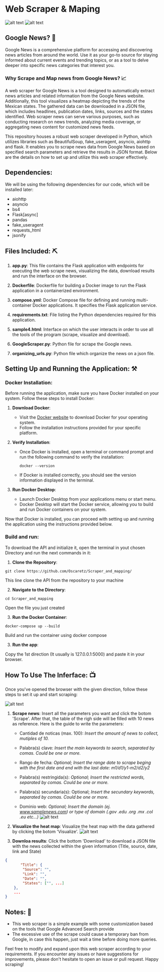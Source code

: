 
# Web Scraper & Maping
![alt text](https://img.shields.io/badge/Python-FFD43B?style=for-the-badge&logo=python&logoColor=blue) 
![alt text](https://img.shields.io/badge/VSCode-0078D4?style=for-the-badge&logo=visual%20studio%20code&logoColor=white)

## Google News?  📰

Google News is a comprehensive platform for accessing and discovering news articles from around the world. Use it as your go-to source for staying informed about current events and trending topics, or as a tool to delve deeper into specific news categories that interest you.

### Why Scrape and Map news from Google News? 📈

A web scraper for Google News is a tool designed to automatically extract news articles and related information from the Google News website. Additionally, this tool visualizes a heatmap depicting the trends of the Mexican states. The gathered data can be downloaded in a JSON file, which includes headlines, publication dates, links, sources and the states identified. Web scraper news can serve various purposes, such as conducting research on news trends, analyzing media coverage, or aggregating news content for customized news feeds.

This repository houses a robust web scraper developed in Python, which utilizes libraries such as BeautifulSoup, fake_useragent, asyncio, aiohttp and flask. It enables you to scrape news data from Google News based on specified search parameters and retrieve the results in JSON format. Below are the details on how to set up and utilize this web scraper effectively.

## Dependencies:
We will be using the following dependencies for our code, which will be installed later:

- aiohttp
- asyncio
- bs4
- Flask[async]
- pandas
- fake_useragent
- requests_html
- jsonify

## Files Included: :pick:	

1. **app.py**: This file contains the Flask application with endpoints for executing the web scrape news, visualizing the data, download results and run the interface on the browser.

2. **Dockerfile**: Dockerfile for building a Docker image to run the Flask application in a containerized environment.

3. **compose.yml**: Docker Compose file for defining and running multi-container Docker applications. It specifies the Flask application service.

4. **requirements.txt**: File listing the Python dependencies required for this application.

5. **sample4.html**: Interface on which the user interacts in order to use all the tools of the program (scrape, visualize and download).

6. **GoogleScraper.py**: Python file for scrape the Google news.

4. **organizing_urls.py**: Python file which organize the news on a json file.


## Setting Up and Running the Application: ⚒️

### Docker Installation:

Before running the application, make sure you have Docker installed on your system. Follow these steps to install Docker:

1. **Download Docker**:
   - Visit the [Docker website](https://www.docker.com/get-started) to download Docker for your operating system.
   - Follow the installation instructions provided for your specific platform.

2. **Verify Installation**:
   - Once Docker is installed, open a terminal or command prompt and run the following command to verify the installation:
     ```
     docker --version
     ```
   - If Docker is installed correctly, you should see the version information displayed in the terminal.

3. **Run Docker Desktop**:
   - Launch Docker Desktop from your applications menu or start menu.
   - Docker Desktop will start the Docker service, allowing you to build and run Docker containers on your system.

Now that Docker is installed, you can proceed with setting up and running the application using the instructions provided below.

### Build and run:
To download the API and initialize it, open the terminal in yout chosen Directory and run the next commands in it:

1. **Clone the Repository**: 
```
git clone https://github.com/Oscaretz/Scraper_and_mapping/
```
This line clone the API from the repository to your machine

2. **Navigate to the Directory**:
```
cd Scraper_and_mapping
```
Open the file you just created

3. **Run the Docker Container**:
```
docker-compose up --build
```
Build and run the container using docker compose

3. **Run the app**:

  Copy the 1st direction (It usually is 127.0.0.1:5000) and paste it in your browser.



## How To Use The Inferface: :tv:

Once you've opened the browser with the given direction, follow these steps to set it up and start scraping:

![alt text](https://github.com/Oscaretz/Scraper_and_mapping/blob/main/ss/front.png?raw=true)

1. **Scrape news**:
   Insert all the parameters you want and click the botom 'Scrape'. After that, the table of the righ side will be filled with 10 news as reference. Here is the guide to write the parameters:

    - Cantidad de noticas (max. 100): _Insert the amount of news to collect, mutiples of 10._

    - Palabra(s) clave: _Insert the main keywords to search, separated by comas. Could be one or more._

    - Rango de fecha: _Optional; Insert the range date to scrape beging with the first date and end with the last date: m1/d1/y1-m2/d2/y2_

    - Palabra(s) restringida(s): _Optional; Insert the restricted words, separated by comas. Could be one or more._

    - Palabra(s) secundaria(s): Optional; _Insert the secundary keywords, separated by comas. Could be one or more._ 

    - Dominio web: _Optional; Insert the domain (ej. www.samplenews.com) or type of domain  (.gov .edu .org .mx .col .eu etc...)_
  ![alt text](https://github.com/Oscaretz/Scraper_and_mapping/blob/main/ss/scrapping.png?raw=true)

2. **Visualize the heat map**: Visualize the heat map with the data gathered by clicking the botom 'Visualize'.
![alt text](https://github.com/Oscaretz/Scraper_and_mapping/blob/main/ss/mapping.png?raw=true)

4. **Downloa results**:
   Click the bottom 'Download' to download a JSON file with the news collected within the given information (Title, source, date, link and State)

```json
{
       "Title": {
        "Source": "",
        "Link": "",
        "Date": "",
        "States": ["", ...] 
    }, 
    ...
}
```


## Notes: 📓

- This web scraper is a simple example with some customization based on the tools that Google Advanced Search provide
- The excessive use of the scrape could cause a temporary ban from Google, in case this happen, just wait a time before doing more queries.

Feel free to modify and expand upon this web scraper according to your requirements. If you encounter any issues or have suggestions for improvements, please don't hesitate to open an issue or pull request. Happy scraping!


